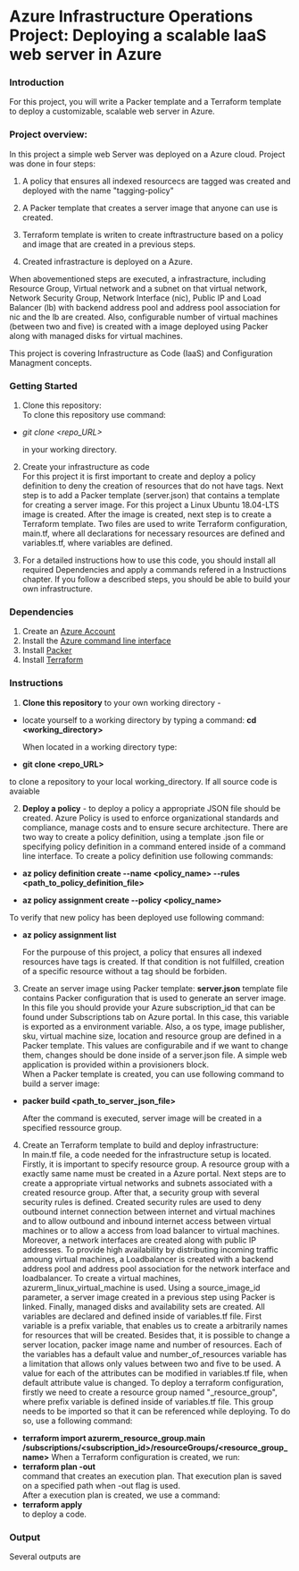 # Azure Infrastructure Operations Project: Deploying a scalable IaaS web server in Azure

### Introduction
For this project, you will write a Packer template and a Terraform template to deploy a customizable, scalable web server in Azure.

### Project overview: 
In this project a simple web Server was deployed on a Azure cloud. Project was done in four steps:
1. A policy that ensures all indexed resourcecs are tagged was created and deployed with the name "tagging-policy"

2. A Packer template that creates a server image that anyone can use is created. 

3. Terraform template is writen to create inftrastructure based on a policy and image that are created in a previous steps. 

4. Created infrastracture is deployed on a Azure.

When abovementioned steps are executed, a infrastracture, including Resource Group, Virtual network and a subnet on that virtual network, Network Security Group, Network Interface (nic), Public IP and Load Balancer (lb) with backend address pool and address pool association for nic and the lb are created. Also, configurable number of virtual machines (between two and five) is created with a image deployed using Packer along with managed disks for virtual machines. 

This project is covering Infrastructure as Code (IaaS) and Configuration Managment concepts.

### Getting Started
1. Clone this repository:  
    To clone this repository use command:
* *git clone <repo_URL>*  
  
    in your working directory.

2. Create your infrastructure as code  
    For this project it is first important to create and deploy a policy definition to deny the creation of resources that do not have tags. Next step is to add a Packer template (server.json) that contains a template for creating a server image. For this project a Linux Ubuntu 18.04-LTS image is created. After the image is created, next step is to create a Terraform template. Two files are used to write Terraform configuration, main.tf, where all declarations for necessary resources are defined and variables.tf, where variables are defined. 

3. For a detailed instructions how to use this code, you should install all required Dependencies and apply a commands refered in a Instructions chapter. If you follow a described steps, you should be able to build your own infrastructure.

### Dependencies
1. Create an [Azure Account](https://portal.azure.com) 
2. Install the [Azure command line interface](https://docs.microsoft.com/en-us/cli/azure/install-azure-cli?view=azure-cli-latest)
3. Install [Packer](https://www.packer.io/downloads)
4. Install [Terraform](https://www.terraform.io/downloads.html)

### Instructions

1. **Clone this repository** to your own working directory -  
- locate yourself to a working directory by typing a command:  **cd <working_directory>** 

    When located in a working directory type:

* **git clone <repo_URL>**

to clone a repository to your local working_directory. If all source code is avaiable

2. **Deploy a policy** - to deploy a policy a appropriate JSON file should be created. Azure Policy is used to enforce organizational standards and compliance, manage costs and to ensure secure architecture. There are two way to create a policy definition, using a template .json file or specifying policy definition in a command entered inside of a command line interface. To create a policy definition use following commands:  
* **az policy definition create --name <policy_name> --rules <path_to_policy_definition_file>** 

* **az policy assignment create --policy <policy_name>**

To verify that new policy has been deployed use following command:  
* **az policy assignment list**

    For the purpouse of this project, a policy that ensures all indexed resources have tags is created. If that condition is not fulfilled, creation of a specific resource without a tag should be forbiden.  

3. Create an server image using Packer template:
**server.json** template file contains Packer configuration that is used to generate an server image. In this file you should provide your Azure subscription_id that can be found under Subscriptions tab on Azure portal. In this case, this variable is exported as a environment variable. Also, a os type, image publisher, sku, virtual machine size, location and resource group are defined in a Packer template. This values are configurabile and if we want to change them, changes should be done inside of a server.json file. A simple web application is provided within a provisioners block.  
When a Packer template is created, you can use following command to build a server image:  
* **packer build <path_to_server_json_file>**

    After the command is executed, server image will be created in a specified ressource group.

4. Create an Terraform template to build and deploy infrastructure:  
    In main.tf file, a code needed for the infrastructure setup is located. Firstly, it is important to specify resource group. A resource group with a exactly same name must be created in a Azure portal. Next steps are to create a appropriate virtual networks and subnets associated with a created resource group.
    After that, a security group with several security rules is defined. Created security rules are used to deny outbound internet connection between internet and virtual machines and to allow outbound and inbound internet access between virtual machines or to allow a access from load balancer to virtual machines. Moreover, a network interfaces are created along with public IP addresses. To provide high availability by distributing incoming traffic amoung virtual machines, a Loadbalancer is created with a backend address pool and address pool association for the network interface and loadbalancer. To create a virtual machines, azurerm_linux_virtual_machine is used. Using a source_image_id parameter, a server image created in a previous step using Packer is linked. Finally, managed disks and availability sets are created. All variables are declared and defined inside of variables.tf file. First variable is a prefix variable, that enables us to create a arbitrarily names for resources that will be created. Besides that, it is possible to change a server location, packer image name and number of resources. Each of the variables has a default value and number_of_resources variable has a limitation that allows only values between two and five to be used. A value for each of the attributes can be modified in variables.tf file, when default attribute value is changed. To deploy a terraform configuration, firstly we need to create a resource group named "<prefix>_resource_group", where prefix variable is defined inside of variables.tf file.
    This group needs to be imported so that it can be referenced while deploying. To do so, use a following command:  
* **terraform import azurerm_resource_group.main /subscriptions/<subscription_id>/resourceGroups/<resource_group_name>**
    When a Terraform configuration is created, we run:  
* **terraform plan -out <filename>**  
    command that creates an execution plan. That execution plan is saved on a specified path when -out flag is used.  
    After a execution plan is created, we use a command:  
* **terraform apply**  
    to deploy a code.



### Output

Several outputs are 


